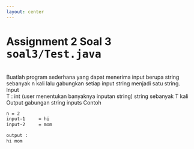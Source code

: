 ```yaml
---
layout: center
---
```


# Assignment 2 Soal 3 <kbd>soal3/<span class='text-teal'>Test.java</span></kbd>

<br>
Buatlah program sederhana yang dapat menerima input berupa string sebanyak n kali lalu gabungkan setiap input string menjadi satu string.

<div class='mt-6 grid grid-cols-[0.2fr_1.5fr] items-center text-sm'>
<span class='text-xs text-white font-extrabold uppercase text-yellow'>Input</span>
<div class='flex flex-col mb-2'>
<span><span class='italic'>T</span> : int (user menentukan banyaknya inputan string)</span>
<span>string sebanyak <span class='italic mr-1'>T</span> kali</span>
</div>
<span class='text-xs text-white font-extrabold uppercase text-yellow'>Output</span>
<span>gabungan string inputs</span>
<span class='text-xs text-white font-extrabold uppercase text-yellow'>Contoh</span>
<div class='mt-4 flex flex-col mb-2'>

```bash
n = 2
input-1     = hi
input-2     = mom

output :
hi mom
```

</div>
</div>
